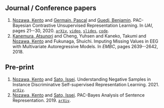 ## Journal / Conference papers

1. <ins>Nozawa, Kento</ins> and [Germain, Pascal](http://www.pascalgermain.info/) and [Guedj, Benjamin](https://bguedj.github.io/). PAC-Bayesian Contrastive Unsupervised Representation Learning. In _UAI_, pages 21--30, 2020. [`arXiv`](https://arxiv.org/abs/1910.04464), [`video`](https://youtu.be/s-PrWBoakw0), [`slides`](assets/pdf/uai2020.pdf), [`code`](http://github.com/nzw0301/pb-contrastive).
1. [Kanemura, Atsunori](https://sites.google.com/site/atsukan82/) and Cheng, Yuhsen and Kaneko, Takumi and <ins>Nozawa, Kento</ins> and Fukunaga, Shuichi. Imputing Missing Values in EEG with Multivariate Autoregressive Models. In _EMBC_, pages 2639--2642, 2018.

## Pre-print

1. <ins>Nozawa, Kento</ins> and [Sato, Issei](https://www.ml.is.s.u-tokyo.ac.jp/issei-sato-en). Understanding Negative Samples in Instance Discriminative Self-supervised Representation Learning. 2021. [`arXiv`](https://arxiv.org/abs/2102.06866).
1. <ins>Nozawa, Kento</ins> and [Sato, Issei](https://www.ml.is.s.u-tokyo.ac.jp/issei-sato-en). PAC-Bayes Analysis of Sentence Representation. 2019. [`arXiv`](https://arxiv.org/abs/1902.04247).
